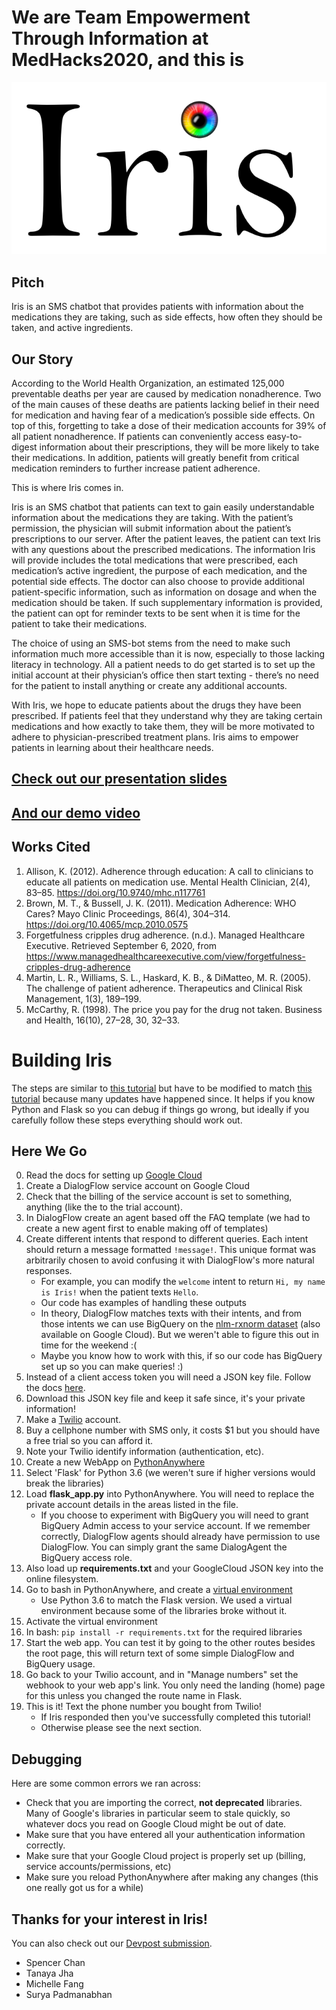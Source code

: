 # We are Team Empowerment Through Information at MedHacks2020, and this is 
![Iris Logo](Iris.png)


## Pitch 
Iris is an SMS chatbot that provides patients with information about the medications they are taking, such as side effects, how often they should be taken, and active ingredients.
 
## Our Story
According to the World Health Organization, an estimated 125,000 preventable deaths per year are caused by medication nonadherence. Two of the main causes of these deaths are patients lacking belief in their need for medication and having fear of a medication’s possible side effects. On top of this, forgetting to take a dose of their medication accounts for 39% of all patient nonadherence. If patients can conveniently access easy-to-digest information about their prescriptions, they will be more likely to take their medications. In addition, patients will greatly benefit from critical medication reminders to further increase patient adherence. 

This is where Iris comes in.

Iris is an SMS chatbot that patients can text to gain easily understandable information about the medications they are taking. With the patient’s permission, the physician will submit information about the patient’s prescriptions to our server. After the patient leaves, the patient can text Iris with any questions about the prescribed medications. The information Iris will provide includes the total medications that were prescribed, each medication’s active ingredient, the purpose of each medication, and the potential side effects. The doctor can also choose to provide additional patient-specific information, such as information on dosage and when the medication should be taken. If such supplementary information is provided, the patient can opt for reminder texts to be sent when it is time for the patient to take their medications. 

The choice of using an SMS-bot stems from the need to make such information much more accessible than it is now, especially to those lacking literacy in technology. All a patient needs to do get started is to set up the initial account at their physician’s office then start texting - there’s no need for the patient to install anything or create any additional accounts.

With Iris, we hope to educate patients about the drugs they have been prescribed. If patients feel that they understand why they are taking certain medications and how exactly to take them, they will be more motivated to adhere to physician-prescribed treatment plans. Iris aims to empower patients in learning about their healthcare needs.

## [Check out our presentation slides](https://docs.google.com/presentation/d/e/2PACX-1vRKhjLxvHEs-NEv6R-ggEIgcV1AvITJMRmlhUY5z-mSYtYSZ9VuUJN4dPbZ3hc2PxXhEGi_-opqxuQw/pub?start=false&loop=false&delayms=3000)
## [And our demo video](https://drive.google.com/file/d/1kTpveKhr2RIRTMteFti6UtP7KMVuElOH/view?usp=sharing) 

## Works Cited
1. Allison, K. (2012). Adherence through education: A call to clinicians to educate all patients on medication use. Mental Health Clinician, 2(4), 83–85. <https://doi.org/10.9740/mhc.n117761>
2. Brown, M. T., & Bussell, J. K. (2011). Medication Adherence: WHO Cares? Mayo Clinic Proceedings, 86(4), 304–314. <https://doi.org/10.4065/mcp.2010.0575>
3. Forgetfulness cripples drug adherence. (n.d.). Managed Healthcare Executive. Retrieved September 6, 2020, from https://www.managedhealthcareexecutive.com/view/forgetfulness-cripples-drug-adherence
4. Martin, L. R., Williams, S. L., Haskard, K. B., & DiMatteo, M. R. (2005). The challenge of patient adherence. Therapeutics and Clinical Risk Management, 1(3), 189–199.
5. McCarthy, R. (1998). The price you pay for the drug not taken. Business and Health, 16(10), 27–28, 30, 32–33.

# Building Iris
The steps are similar to [this tutorial](https://chatbotslife.com/build-a-working-sms-chat-bot-in-10-minutes-b8278d80cc7a) but have to be modified to match [this tutorial](https://medium.com/swlh/working-with-dialogflow-using-python-client-cb2196d579a4) because many updates have happened since. It helps if you know Python and Flask so you can debug if things go wrong, but ideally if you carefully follow these steps everything should work out.

## Here We Go
0. Read the docs for setting up [Google Cloud](https://cloud.google.com/dialogflow/es/docs/quick/setup)
1. Create a DialogFlow service account on Google Cloud
1. Check that the billing of the service account is set to something, anything (like the to the trial account).
2. In DialogFlow create an agent based off the FAQ template (we had to create a new agent first to enable making off of templates)
3. Create different intents that respond to different queries. Each intent should return a message formatted `!message!`. This unique format was arbitrarily chosen to avoid confusing it with DialogFlow's more natural responses.
    - For example, you can modify the `welcome` intent to return `Hi, my name is Iris!` when the patient texts `Hello`.
    - Our code has examples of handling these outputs
    - In theory, DialogFlow matches texts with their intents, and from those intents we can use BigQuery on the [nlm-rxnorm dataset](https://www.nlm.nih.gov/research/umls/rxnorm/overview.html) (also available on Google Cloud). But we weren't able to figure this out in time for the weekend :(
    - Maybe you know how to work with this, if so our code has BigQuery set up so you can make queries! :)
3. Instead of a client access token you will need a JSON key file. Follow the docs [here](https://cloud.google.com/iam/docs/creating-managing-service-account-keys?hl=en).
4. Download this JSON key file and keep it safe since, it's your private information!
4. Make a [Twilio](https://www.twilio.com/) account.
4. Buy a cellphone number with SMS only, it costs $1 but you should have a free trial so you can afford it.
4. Note your Twilio identify information (authentication, etc).
4. Create a new WebApp on [PythonAnywhere](https://www.pythonanywhere.com/)
5. Select 'Flask' for Python 3.6 (we weren't sure if higher versions would break the libraries)
6. Load **flask_app.py** into PythonAnywhere. You will need to replace the private account details in the areas listed in the file.
     - If you choose to experiment with BigQuery you will need to grant BigQuery Admin access to your service account. If we remember correctly, DialogFlow agents should already have permission to use DialogFlow. You can simply grant the same DialogAgent the BigQuery access role.
7. Also load up **requirements.txt** and your GoogleCloud JSON key into the online filesystem.
8. Go to bash in PythonAnywhere, and create a [virtual environment](https://help.pythonanywhere.com/pages/Virtualenvs/)
    - Use Python 3.6 to match the Flask version. We used a virtual environment because some of the libraries broke without it.
8. Activate the virtual environment
9. In bash: `pip install -r requirements.txt` for the required libraries
10. Start the web app. You can test it by going to the other routes besides the root page, this will return text of some simple DialogFlow and BigQuery usage.
10. Go back to your Twilio account, and in "Manage numbers" set the webhook to your web app's link. You only need the landing (home) page for this unless you changed the route name in Flask.
10. This is it! Text the phone number you bought from Twilio!
    - If Iris responded then you've successfully completed this tutorial!
    - Otherwise please see the next section.

## Debugging
Here are some common errors we ran across:
- Check that you are importing the correct, **not deprecated** libraries. Many of Google's libraries in particular seem to stale quickly, so whatever docs you read on Google Cloud might be out of date.
- Make sure that you have entered all your authentication information correctly.
- Make sure that your Google Cloud project is properly set up (billing, service accounts/permissions, etc)
- Make sure you reload PythonAnywhere after making any changes (this one really got us for a while)

## Thanks for your interest in Iris!
You can also check out our [Devpost submission](https://devpost.com/software/iris-hlovk6?ref_content=user-portfolio).
- Spencer Chan
- Tanaya Jha
- Michelle Fang
- Surya Padmanabhan

